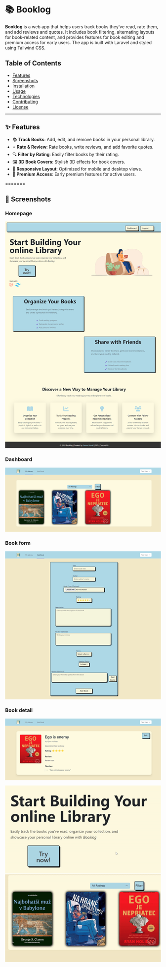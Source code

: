 # 📚 Booklog

**Booklog** is a web app that helps users track books they’ve read, rate them, and add reviews and quotes. It includes book filtering, alternating layouts for book-related content, and provides features for book editing and premium access for early users. The app is built with Laravel and styled using Tailwind CSS.

## Table of Contents
- [Features](#features)
- [Screenshots](#screenshots)
- [Installation](#installation)
- [Usage](#usage)
- [Technologies](#technologies)
- [Contributing](#contributing)
- [License](#license)

---

## ✨ Features

- 📚 **Track Books**: Add, edit, and remove books in your personal library.
- ⭐ **Rate & Review**: Rate books, write reviews, and add favorite quotes.
- 🔍 **Filter by Rating**: Easily filter books by their rating.
- 🖼️ **3D Book Covers**: Stylish 3D effects for book covers.
- 📱 **Responsive Layout**: Optimized for mobile and desktop views.
- 🚀 **Premium Access**: Early premium features for active users.

=======
## 📸 Screenshots

### Homepage
![Homepage](public/screenshots/screen-welcome.png)

### Dashboard
![Dashboard](public/screenshots/screen-library.png)

### Book form
![Book Details](public/screenshots/screen-form.png)

### Book detail
![Book Details](public/screenshots/screen-book-info.png)

![Buttons](public/screenshots/gif1.gif)
![Books](public/screenshots/gif2.gif)

